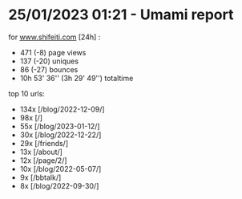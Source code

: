 # 25/01/2023 01:21 - Umami report
for www.shifeiti.com [24h] :

 - 471 (-8) page views
 - 137 (-20) uniques
 - 86 (-27) bounces
 - 10h 53' 36'' (3h 29' 49'') totaltime


top 10 urls:
 - 134x [/blog/2022-12-09/]
 - 98x [/]
 - 55x [/blog/2023-01-12/]
 - 30x [/blog/2022-12-22/]
 - 29x [/friends/]
 - 13x [/about/]
 - 12x [/page/2/]
 - 10x [/blog/2022-05-07/]
 - 9x [/bbtalk/]
 - 8x [/blog/2022-09-30/]


